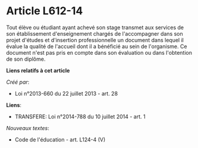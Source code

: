 # Article L612-14

Tout élève ou étudiant ayant achevé son stage transmet aux services de son établissement d'enseignement chargés de
l'accompagner dans son projet d'études et d'insertion professionnelle un document dans lequel il évalue la qualité de
l'accueil dont il a bénéficié au sein de l'organisme. Ce document n'est pas pris en compte dans son évaluation ou dans
l'obtention de son diplôme.

**Liens relatifs à cet article**

_Créé par_:

  - Loi n°2013-660 du 22 juillet 2013 - art. 28

**Liens**:

  - TRANSFERE: Loi n°2014-788 du 10 juillet 2014 - art. 1

_Nouveaux textes_:

  - Code de l'éducation - art. L124-4 (V)

